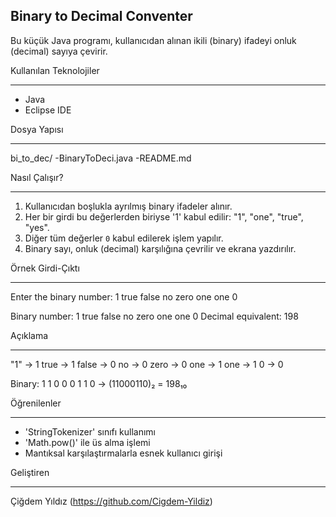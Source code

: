 Binary to Decimal Conventer
---------------------------

Bu küçük Java programı, kullanıcıdan alınan ikili (binary) ifadeyi onluk (decimal) sayıya çevirir. 

Kullanılan Teknolojiler
***********************

- Java
- Eclipse IDE

Dosya Yapısı
************

bi_to_dec/
-BinaryToDeci.java
-README.md

Nasıl Çalışır?
**************

1. Kullanıcıdan boşlukla ayrılmış binary ifadeler alınır.
2. Her bir girdi bu değerlerden biriyse '1' kabul edilir: "1", "one", "true", "yes".
3. Diğer tüm değerler `0` kabul edilerek işlem yapılır.
4. Binary sayı, onluk (decimal) karşılığına çevrilir ve ekrana yazdırılır.

Örnek Girdi-Çıktı
*****************

Enter the binary number: 1 true false no zero one one 0

Binary number: 1 true false no zero one one 0
Decimal equivalent: 198

Açıklama
********
"1" -> 1
true -> 1
false -> 0
no -> 0
zero -> 0
one -> 1
one -> 1
0 -> 0

Binary: 1 1 0 0 0 1 1 0 → (11000110)₂ = 198₁₀

Öğrenilenler
************

- 'StringTokenizer' sınıfı kullanımı
- 'Math.pow()' ile üs alma işlemi
- Mantıksal karşılaştırmalarla esnek kullanıcı girişi

Geliştiren
**********

Çiğdem Yıldız (https://github.com/Cigdem-Yildiz)
